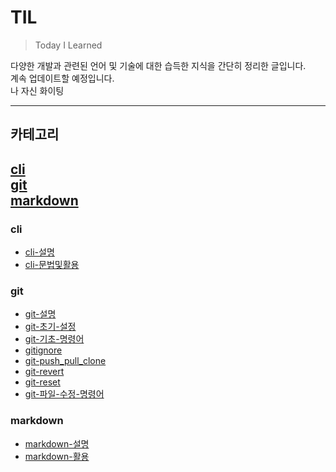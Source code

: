 # TIL   

>Today I Learned   

다양한 개발과 관련된 언어 및 기술에 대한 습득한 지식을 간단히 정리한 글입니다.   
계속 업데이트할 예정입니다.   
나 자신 화이팅

---   
## 카테고리   

[cli](#cli)   
[git](#git)   
[markdown](#markdown)
---
### cli
  - [cli-설명](https://github.com/Bheinarl/TIL_Bheinarl/blob/master/cli/cli-%EC%84%A4%EB%AA%85.md)
  - [cli-문법및활용](https://github.com/Bheinarl/TIL_Bheinarl/blob/master/cli/cli-%EB%AC%B8%EB%B2%95%EB%B0%8F%ED%99%9C%EC%9A%A9.md)
### git
  - [git-설명](https://github.com/Bheinarl/TIL_Bheinarl/blob/master/git/git-%EC%84%A4%EB%AA%85.md)
  - [git-초기-설정](https://github.com/Bheinarl/TIL_Bheinarl/blob/master/git/git-%EC%B4%88%EA%B8%B0-%EC%84%A4%EC%A0%95.md)  
  - [git-기초-명령어](https://github.com/Bheinarl/TIL_Bheinarl/blob/master/git/git-%EA%B8%B0%EC%B4%88-%EB%AA%85%EB%A0%B9%EC%96%B4.md)
  - [gitignore](https://github.com/Bheinarl/TIL_Bheinarl/blob/master/git/gitignore.md)
  - [git-push_pull_clone](https://github.com/Bheinarl/TIL_Bheinarl/blob/master/git/git-push_pull_clone.md)
  - [git-revert](https://github.com/Bheinarl/TIL_Bheinarl/blob/master/git/git-revert.md)
  - [git-reset](https://github.com/Bheinarl/TIL_Bheinarl/blob/master/git/git-reset.md)
  - [git-파일-수정-명령어](https://github.com/Bheinarl/TIL_Bheinarl/blob/master/git/git-%ED%8C%8C%EC%9D%BC-%EC%88%98%EC%A0%95-%EB%AA%85%EB%A0%B9%EC%96%B4.md)
  
### markdown
 - [markdown-설명](https://github.com/Bheinarl/TIL_Bheinarl/blob/master/markdown/markdown-%EC%84%A4%EB%AA%85.md)
 - [markdown-활용](https://github.com/Bheinarl/TIL_Bheinarl/blob/master/markdown/markdown-%ED%99%9C%EC%9A%A9.md)

